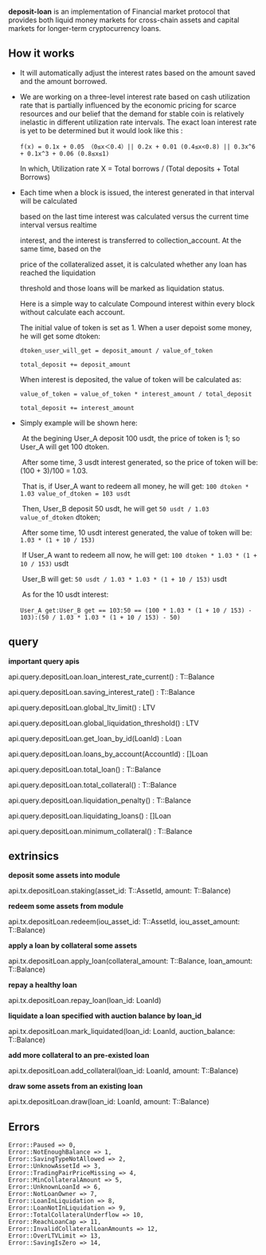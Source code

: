 **deposit-loan** is an implementation of Financial market protocol that provides both liquid money markets for cross-chain assets and capital markets for longer-term cryptocurrency  loans. 

## How it works

+ It will automatically adjust the interest rates based on the amount saved and the amount borrowed.

+ We are working on a three-level interest rate based on cash utilization rate that is partially influenced by the economic pricing for scarce resources and our belief that the demand for stable coin is relatively inelastic in different utilization rate intervals.  The exact loan interest rate is yet to be determined but it would look like this :

  `f(x) = 0.1x + 0.05 （0≤x＜0.4）|| 0.2x + 0.01 (0.4≤x<0.8) || 0.3x^6 + 0.1x^3 + 0.06 (0.8≤x≤1)`

  In which, Utilization rate X = Total borrows / (Total deposits + Total Borrows)

+ Each time when a block is issued, the interest generated in that interval will be calculated

  based on the last time interest was calculated versus the current time interval versus realtime

  interest,  and the interest is transferred to collection_account. At the same time, based on the

  price of the collateralized asset, it is calculated whether any loan has reached the liquidation

  threshold and those loans will be marked as liquidation status.

  Here is a simple way to calculate Compound interest within every block without calculate each account.

  The initial value of token is set as 1. When a user depoist some money, he will get some dtoken:

     `dtoken_user_will_get = deposit_amount / value_of_token`

     `total_deposit += deposit_amount`

  When interest is deposited, the value of token will be calculated as:

    `value_of_token = value_of_token * interest_amount / total_deposit`

    `total_deposit += interest_amount`

+ Simply example will be shown here:

  ​    At the begining User_A deposit 100 usdt, the price of token is 1; so User_A will get 100 dtoken.

  ​    After some time, 3 usdt interest generated, so the price of token will be: (100 + 3)/100 = 1.03.

  ​    That is, if User_A want to redeem all money, he will get: `100 dtoken * 1.03 value_of_dtoken = 103 usdt`

  ​    Then, User_B deposit 50 usdt, he will get `50 usdt / 1.03 value_of_dtoken` dtoken;

  ​    After some time, 10 usdt interest generated, the value of token will be: `1.03 * (1 + 10 / 153)`

  ​    If User_A want to redeem all now, he will get: `100 dtoken * 1.03 * (1 + 10 / 153)` usdt

  ​    User_B will get: `50 usdt / 1.03 * 1.03 * (1 + 10 / 153)` usdt

  ​    As for the 10 usdt interest:

  ​    `User_A get:User_B get == 103:50 == (100 * 1.03 * (1 + 10 / 153) - 103):(50 / 1.03 * 1.03 * (1 + 10 / 153) - 50)`


## query

**important query apis**

api.query.depositLoan.loan_interest_rate_current() : T::Balance

api.query.depositLoan.saving_interest_rate() : T::Balance

api.query.depositLoan.global_ltv_limit() : LTV

api.query.depositLoan.global_liquidation_threshold() : LTV

api.query.depositLoan.get_loan_by_id(LoanId) : Loan

api.query.depositLoan.loans_by_account(AccountId) : []Loan

api.query.depositLoan.total_loan() : T::Balance

api.query.depositLoan.total_collateral() : T::Balance

api.query.depositLoan.liquidation_penalty() : T::Balance

api.query.depositLoan.liquidating_loans() : []Loan

api.query.depositLoan.minimum_collateral() : T::Balance

## extrinsics

**deposit some assets into module**

api.tx.depositLoan.staking(asset_id: T::AssetId, amount: T::Balance)

**redeem some assets from module**

api.tx.depositLoan.redeem(iou_asset_id: T::AssetId, iou_asset_amount: T::Balance)

**apply a loan by collateral some assets**

api.tx.depositLoan.apply_loan(collateral_amount: T::Balance, loan_amount: T::Balance)

**repay a healthy loan**

api.tx.depositLoan.repay_loan(loan_id: LoanId)

**liquidate a loan specified with auction balance by loan_id**

api.tx.depositLoan.mark_liquidated(loan_id: LoanId, auction_balance: T::Balance)

**add more collateral to an pre-existed loan**

api.tx.depositLoan.add_collateral(loan_id: LoanId, amount: T::Balance)

**draw some assets from an existing loan**

api.tx.depositLoan.draw(loan_id: LoanId, amount: T::Balance)

## Errors

```
Error::Paused => 0,
Error::NotEnoughBalance => 1,
Error::SavingTypeNotAllowed => 2,
Error::UnknowAssetId => 3,
Error::TradingPairPriceMissing => 4,
Error::MinCollateralAmount => 5,
Error::UnknownLoanId => 6,
Error::NotLoanOwner => 7,
Error::LoanInLiquidation => 8,
Error::LoanNotInLiquidation => 9,
Error::TotalCollateralUnderflow => 10,
Error::ReachLoanCap => 11,
Error::InvalidCollateralLoanAmounts => 12,
Error::OverLTVLimit => 13,
Error::SavingIsZero => 14,
```

